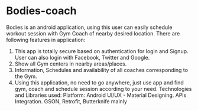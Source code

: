 # Bodies-coach

Bodies is an android application, using this user can easily schedule workout session with Gym Coach of nearby desired location. There are following features in application:
1. This app is totally secure based on authentication for login and Signup. User can also login with Facebook, Twitter and Google.
2. Show all Gym centers in nearby areas/places.
3. Information, Schedules and availability of all coaches corresponding to the Gym.
4. Using this application, no need to go anywhere, just use app and find gym, coach and schedule session according
to your need.
Technologies and Libraries used:
Platform: Android
UI/UX - Material Designing.
APIs Integration.
GSON, Retrofit, Butterknife mainly
